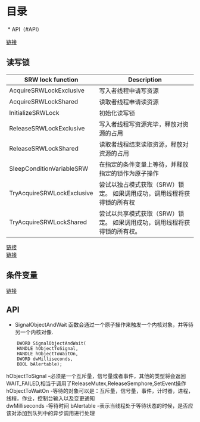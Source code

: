 # 目录
  * API（#API）

[链接](http://blog.csdn.net/morewindows/article/details/7392749)

## 读写锁

SRW lock function	| Description
--- | ---
AcquireSRWLockExclusive | 写入者线程申请写资源
AcquireSRWLockShared | 读取者线程申请读资源
InitializeSRWLock | 初始化读写锁
ReleaseSRWLockExclusive | 写入者线程写资源完毕，释放对资源的占用
ReleaseSRWLockShared | 读取者线程结束读取资源，释放对资源的占用
SleepConditionVariableSRW | 在指定的条件变量上等待，并释放指定的锁作为原子操作
TryAcquireSRWLockExclusive | 尝试以独占模式获取（SRW）锁定。 如果调用成功，调用线程将获得锁的所有权
TryAcquireSRWLockShared | 尝试以共享模式获取（SRW）锁定。 如果调用成功，调用线程将获得锁的所有权。

[链接](http://blog.sina.com.cn/s/blog_aec526470101djux.html)  
[链接](http://blog.csdn.net/Just_Jlz/article/details/78126073)

## 条件变量
[链接](https://www.cnblogs.com/jiu0821/p/6424913.html)

## API
* SignalObjectAndWait
函数会通过一个原子操作来触发一个内核对象，并等待另一个内核对像.
```  
    DWORD SignalObjectAndWait(  
    HANDLE hObjectToSignal,
    HANDLE hObjectToWaitOn,  
    DWORD dwMilliseconds,  
    BOOL bAlertable);
```
hObjectToSignal -必须是一个互斥量，信号量或者事件，其他的类型将会返回WAIT_FAILED,相当于调用了ReleaseMutex,ReleaseSemphore,SetEvent操作  
hObjectToWaitOn -等待的对象可以是：互斥量，信号量，事件，计时器，进程，线程，作业，控制台输入以及变更通知  
dwMilliseconds -等待时间
bAlertable -表示当线程处于等待状态的时候，是否应该对添加到队列中的异步调用进行处理 

